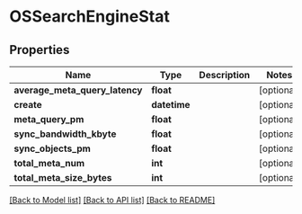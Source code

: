 # OSSearchEngineStat

## Properties
Name | Type | Description | Notes
------------ | ------------- | ------------- | -------------
**average_meta_query_latency** | **float** |  | [optional] 
**create** | **datetime** |  | [optional] 
**meta_query_pm** | **float** |  | [optional] 
**sync_bandwidth_kbyte** | **float** |  | [optional] 
**sync_objects_pm** | **float** |  | [optional] 
**total_meta_num** | **int** |  | [optional] 
**total_meta_size_bytes** | **int** |  | [optional] 

[[Back to Model list]](../README.md#documentation-for-models) [[Back to API list]](../README.md#documentation-for-api-endpoints) [[Back to README]](../README.md)


